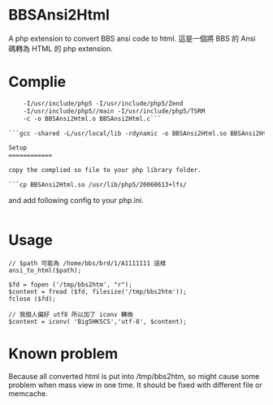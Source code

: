 BBSAnsi2Html
============

A php extension to convert BBS ansi code to html.
這是一個將 BBS 的 Ansi 碼轉為 HTML 的 php extension.

Complie
============

```gcc -fpic -DCOMPILE_DL_FIRST_MODULE=1 -I/usr/local/include -I.
    -I/usr/include/php5 -I/usr/include/php5/Zend
    -I/usr/include/php5//main -I/usr/include/php5/TSRM
    -c -o BBSAnsi2Html.o BBSAnsi2Html.c```

```gcc -shared -L/usr/local/lib -rdynamic -o BBSAnsi2Html.so BBSAnsi2Html.o```

Setup
============

copy the complied so file to your php library folder.

```cp BBSAnsi2Html.so /usr/lib/php5/20060613+lfs/
```

and add following config to your php.ini.

```extension=BBSAnsi2Html.so
```

Usage
============
```
// $path 可能為 /home/bbs/brd/1/A1111111 這樣
ansi_to_html($path);

$fd = fopen ('/tmp/bbs2htm', "r");
$content = fread ($fd, filesize('/tmp/bbs2htm'));
fclose ($fd);

// 我個人偏好 utf8 所以加了 iconv 轉換
$content = iconv( 'Big5HKSCS','utf-8', $content);
```

Known problem
============

Because all converted html is put into /tmp/bbs2htm, so might cause some problem when mass view in one time.
It should be fixed with different file or memcache.